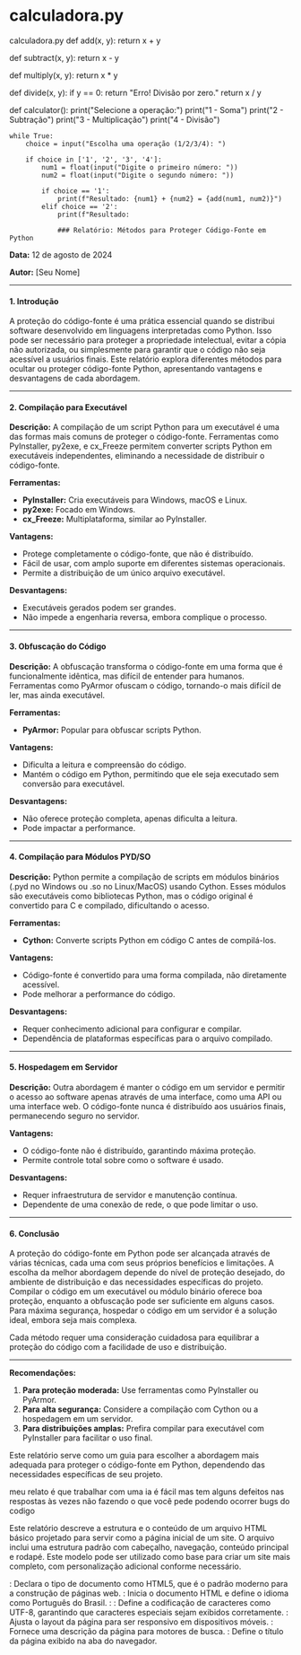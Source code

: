 # calculadora.py
calculadora.py
def add(x, y):
    return x + y

def subtract(x, y):
    return x - y

def multiply(x, y):
    return x * y

def divide(x, y):
    if y == 0:
        return "Erro! Divisão por zero."
    return x / y

def calculator():
    print("Selecione a operação:")
    print("1 - Soma")
    print("2 - Subtração")
    print("3 - Multiplicação")
    print("4 - Divisão")
    
    while True:
        choice = input("Escolha uma operação (1/2/3/4): ")
        
        if choice in ['1', '2', '3', '4']:
            num1 = float(input("Digite o primeiro número: "))
            num2 = float(input("Digite o segundo número: "))
            
            if choice == '1':
                print(f"Resultado: {num1} + {num2} = {add(num1, num2)}")
            elif choice == '2':
                print(f"Resultado:

                ### Relatório: Métodos para Proteger Código-Fonte em Python

**Data:** 12 de agosto de 2024

**Autor:** [Seu Nome]

---

#### **1. Introdução**

A proteção do código-fonte é uma prática essencial quando se distribui software desenvolvido em linguagens interpretadas como Python. Isso pode ser necessário para proteger a propriedade intelectual, evitar a cópia não autorizada, ou simplesmente para garantir que o código não seja acessível a usuários finais. Este relatório explora diferentes métodos para ocultar ou proteger código-fonte Python, apresentando vantagens e desvantagens de cada abordagem.

---

#### **2. Compilação para Executável**

**Descrição:**
A compilação de um script Python para um executável é uma das formas mais comuns de proteger o código-fonte. Ferramentas como PyInstaller, py2exe, e cx_Freeze permitem converter scripts Python em executáveis independentes, eliminando a necessidade de distribuir o código-fonte.

**Ferramentas:**
- **PyInstaller:** Cria executáveis para Windows, macOS e Linux.
- **py2exe:** Focado em Windows.
- **cx_Freeze:** Multiplataforma, similar ao PyInstaller.

**Vantagens:**
- Protege completamente o código-fonte, que não é distribuído.
- Fácil de usar, com amplo suporte em diferentes sistemas operacionais.
- Permite a distribuição de um único arquivo executável.

**Desvantagens:**
- Executáveis gerados podem ser grandes.
- Não impede a engenharia reversa, embora complique o processo.

---

#### **3. Obfuscação do Código**

**Descrição:**
A obfuscação transforma o código-fonte em uma forma que é funcionalmente idêntica, mas difícil de entender para humanos. Ferramentas como PyArmor ofuscam o código, tornando-o mais difícil de ler, mas ainda executável.

**Ferramentas:**
- **PyArmor:** Popular para obfuscar scripts Python.

**Vantagens:**
- Dificulta a leitura e compreensão do código.
- Mantém o código em Python, permitindo que ele seja executado sem conversão para executável.

**Desvantagens:**
- Não oferece proteção completa, apenas dificulta a leitura.
- Pode impactar a performance.

---

#### **4. Compilação para Módulos PYD/SO**

**Descrição:**
Python permite a compilação de scripts em módulos binários (.pyd no Windows ou .so no Linux/MacOS) usando Cython. Esses módulos são executáveis como bibliotecas Python, mas o código original é convertido para C e compilado, dificultando o acesso.

**Ferramentas:**
- **Cython:** Converte scripts Python em código C antes de compilá-los.

**Vantagens:**
- Código-fonte é convertido para uma forma compilada, não diretamente acessível.
- Pode melhorar a performance do código.

**Desvantagens:**
- Requer conhecimento adicional para configurar e compilar.
- Dependência de plataformas específicas para o arquivo compilado.

---

#### **5. Hospedagem em Servidor**

**Descrição:**
Outra abordagem é manter o código em um servidor e permitir o acesso ao software apenas através de uma interface, como uma API ou uma interface web. O código-fonte nunca é distribuído aos usuários finais, permanecendo seguro no servidor.

**Vantagens:**
- O código-fonte não é distribuído, garantindo máxima proteção.
- Permite controle total sobre como o software é usado.

**Desvantagens:**
- Requer infraestrutura de servidor e manutenção contínua.
- Dependente de uma conexão de rede, o que pode limitar o uso.

---

#### **6. Conclusão**

A proteção do código-fonte em Python pode ser alcançada através de várias técnicas, cada uma com seus próprios benefícios e limitações. A escolha da melhor abordagem depende do nível de proteção desejado, do ambiente de distribuição e das necessidades específicas do projeto. Compilar o código em um executável ou módulo binário oferece boa proteção, enquanto a obfuscação pode ser suficiente em alguns casos. Para máxima segurança, hospedar o código em um servidor é a solução ideal, embora seja mais complexa.

Cada método requer uma consideração cuidadosa para equilibrar a proteção do código com a facilidade de uso e distribuição.

---

**Recomendações:**
1. **Para proteção moderada:** Use ferramentas como PyInstaller ou PyArmor.
2. **Para alta segurança:** Considere a compilação com Cython ou a hospedagem em um servidor.
3. **Para distribuições amplas:** Prefira compilar para executável com PyInstaller para facilitar o uso final.

Este relatório serve como um guia para escolher a abordagem mais adequada para proteger o código-fonte em Python, dependendo das necessidades específicas de seu projeto.

meu relato é que trabalhar com uma ia é fácil mas tem alguns defeitos nas respostas às vezes não fazendo o que você pede podendo ocorrer bugs do codigo 

Este relatório descreve a estrutura e o conteúdo de um arquivo HTML básico projetado para servir como a página inicial de um site. O arquivo inclui uma estrutura padrão com cabeçalho, navegação, conteúdo principal e rodapé. Este modelo pode ser utilizado como base para criar um site mais completo, com personalização adicional conforme necessário.

<!DOCTYPE html>: Declara o tipo de documento como HTML5, que é o padrão moderno para a construção de páginas web.
<html lang="pt-BR">: Inicia o documento HTML e define o idioma como Português do Brasil.
<head>:
<meta charset="UTF-8">: Define a codificação de caracteres como UTF-8, garantindo que caracteres especiais sejam exibidos corretamente.
<meta name="viewport" content="width=device-width, initial-scale=1.0">: Ajusta o layout da página para ser responsivo em dispositivos móveis.
<meta name="description" content="Página inicial de um site exemplo">: Fornece uma descrição da página para motores de busca.
<title>Meu Site</title>: Define o título da página exibido na aba do navegador.
<style>: Contém estilos CSS para personalizar a aparência da página.
<body>:
<header>: Inclui o título principal do site.
<nav>: Contém a barra de navegação com links para diferentes seções do site.
<main>: Área principal do conteúdo da página, com uma introdução e lista de elementos adicionais que podem ser incluídos.
<footer>: Rodapé da página com direitos autorais
Os estilos CSS incorporados no <style> são usados para estilizar a página, incluindo:
Estilização do Corpo (body): Define a fonte padrão, margens, preenchimentos e cor de fundo.
Estilização do Cabeçalho (header): Define a cor de fundo, a cor do texto e o alinhamento.
Estilização da Navegação (nav): Define o estilo da barra de navegação, incluindo o layout de lista e o comportamento ao passar o mouse sobre os links.
Estilização do Conteúdo Principal (main): Adiciona preenchimento e cor de fundo para a área de conteúdo.
Estilização do Rodapé (footer): Define a cor de fundo, a cor do texto e o alinhamento.
O arquivo HTML fornecido estabelece uma estrutura básica e funcional para uma página web. Ele inclui elementos essenciais como cabeçalho, navegação, conteúdo principal e rodapé, permitindo uma personalização fácil para atender às necessidades específicas de um site. A utilização de CSS para estilização melhora a aparência da página e facilita a personalização.
Este modelo serve como um ponto de partida para o desenvolvimento de sites mais complexos e pode ser expandido com mais páginas, estilos e funcionalidades conforme necessário.


